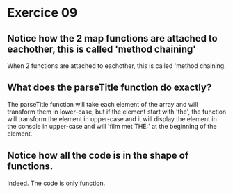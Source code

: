 # Exercice 09

## Notice how the 2 map functions are attached to eachother, this is called 'method chaining'

When 2 functions are attached to eachother, this is called 'method chaining.

## What does the parseTitle function do exactly?

The parseTitle function will take each element of the array and will transform them in lower-case, but if the element start with 'the', the function will transform the element in upper-case and it will display the element in the console in upper-case and will 'film met THE:' at the beginning of the element.

## Notice how all the code is in the shape of functions.

Indeed. The code is only function.